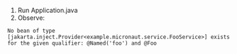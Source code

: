 1. Run Application.java
2. Observe:

```
No bean of type [jakarta.inject.Provider<example.micronaut.service.FooService>] exists for the given qualifier: @Named('foo') and @Foo
```